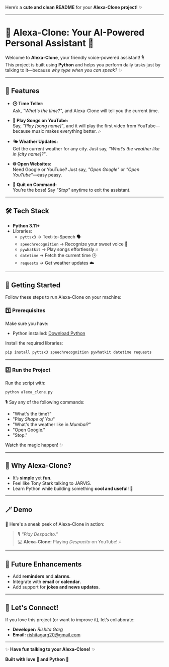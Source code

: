 Here’s a **cute and clean README** for your **Alexa-Clone project**! ✨  

---

# 🦋 Alexa-Clone: Your AI-Powered Personal Assistant 💜  

Welcome to **Alexa-Clone**, your friendly voice-powered assistant! 🎙️  
This project is built using **Python** and helps you perform daily tasks just by talking to it—because *why type when you can speak?* ✨  

---

## 🌟 Features  

- **🕒 Time Teller:**  
   Ask, *"What's the time?"*, and Alexa-Clone will tell you the current time.  

- **🎵 Play Songs on YouTube:**  
   Say, *"Play [song name]"*, and it will play the first video from YouTube—because music makes everything better. 🎶  

- **🌤️ Weather Updates:**  
   Get the current weather for any city. Just say, *"What’s the weather like in [city name]?"*.  

- **🌐 Open Websites:**  
   Need Google or YouTube? Just say, *"Open Google"* or *"Open YouTube"*—easy peasy.  

- **🛑 Quit on Command:**  
   You’re the boss! Say *"Stop"* anytime to exit the assistant.  

---

## 🛠️ Tech Stack  

- **Python 3.11+**  
- Libraries:  
   - `pyttsx3` → Text-to-Speech 🗣️  
   - `speechrecognition` → Recognize your sweet voice 🎤  
   - `pywhatkit` → Play songs effortlessly 🎶  
   - `datetime` → Fetch the current time 🕒  
   - `requests` → Get weather updates ☁️  

---

## 🚀 Getting Started  

Follow these steps to run Alexa-Clone on your machine:  

### 1️⃣ Prerequisites  
Make sure you have:  
- Python installed: [Download Python](https://www.python.org/downloads/)  

Install the required libraries:  
```bash
pip install pyttsx3 speechrecognition pywhatkit datetime requests
```

---

### 2️⃣ Run the Project  
Run the script with:  
```bash
python alexa_clone.py
```  

🎙️ Say any of the following commands:  
- "What's the time?"  
- "Play *Shape of You*"  
- "What's the weather like in *Mumbai*?"  
- "Open Google."  
- "Stop."  

Watch the magic happen! ✨  

---

## 💖 Why Alexa-Clone?  
- It’s **simple** yet **fun**.  
- Feel like Tony Stark talking to JARVIS.  
- Learn Python while building something **cool and useful**! 🧡  

---

## 🪄 Demo  
🦋 Here's a sneak peek of Alexa-Clone in action:  

> 🎙️ *"Play Despacito."*  
> 💻 **Alexa-Clone:** Playing *Despacito* on YouTube! 🎶  

---

## 🎁 Future Enhancements  
- Add **reminders** and **alarms**.  
- Integrate with **email** or **calendar**.  
- Add support for **jokes and news updates**.  

---

## 💌 Let's Connect!  
If you love this project (or want to improve it), let’s collaborate:  
- **Developer:** *Rishita Garg*  
- **Email:** rishitagarg20@gmail.com  

---

✨ **Have fun talking to your Alexa-Clone!** ✨  

**Built with love 💜 and Python 🐍**  
